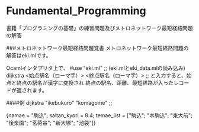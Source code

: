 # Fundamental_Programming
書籍「プログラミングの基礎」の練習問題及びメトロネットワーク最短経路問題の解答

###メトロネットワーク最短経路問題覚書
メトロネットワーク最短経路問題の解答はeki.mlです。

Ocamlインタプリタ上で、
#use "eki.ml" ;;  (eki.mlとeki_data.mlの読み込み)
dijkstra <始点駅名（ローマ字）> <終点駅名（ローマ字）> ;;
と入力すると、始点と終点の駅名が漢字に変換され
終点の駅名、距離、最短経路が入ったレコードが返されます。

####例
dijkstra "ikebukuro" "komagome" ;;

{namae = "駒込"; saitan_kyori = 8.4;
temae_list =
  ["駒込"; "本駒込"; "東大前"; "後楽園"; "茗荷谷"; "新大塚";
   "池袋"]}
